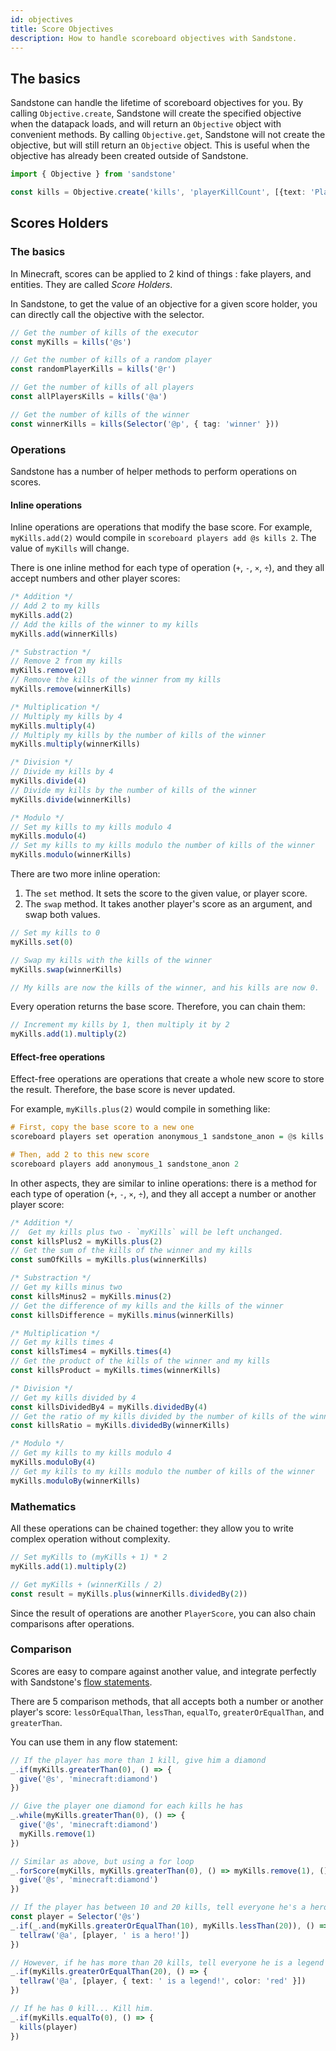 ```yaml
---
id: objectives
title: Score Objectives
description: How to handle scoreboard objectives with Sandstone.
---
```


## The basics

Sandstone can handle the lifetime of scoreboard objectives for you. By calling `Objective.create`, Sandstone will create the specified objective when the datapack loads, and will return an `Objective` object with convenient methods. By calling `Objective.get`, Sandstone will not create the objective, but will still return an `Objective` object. This is useful when the objective has already been created outside of Sandstone.

```ts
import { Objective } from 'sandstone'

const kills = Objective.create('kills', 'playerKillCount', [{text: 'Player Kills'}])
```

## Scores Holders

### The basics

In Minecraft, scores can be applied to 2 kind of things : fake players, and entities. They are called *Score Holders*.

In Sandstone, to get the value of an objective for a given score holder, you can directly call the objective with the selector.

```ts
// Get the number of kills of the executor
const myKills = kills('@s')

// Get the number of kills of a random player
const randomPlayerKills = kills('@r')

// Get the number of kills of all players
const allPlayersKills = kills('@a')

// Get the number of kills of the winner
const winnerKills = kills(Selector('@p', { tag: 'winner' }))
```

### Operations

Sandstone has a number of helper methods to perform operations on scores.

#### Inline operations

Inline operations are operations that modify the base score. For example, `myKills.add(2)` would compile in `scoreboard players add @s kills 2`. The value of `myKills` will change.

There is one inline method for each type of operation (`+`, `-`, `×`, `÷`), and they all accept numbers and other player scores:
```ts
/* Addition */
// Add 2 to my kills
myKills.add(2)
// Add the kills of the winner to my kills
myKills.add(winnerKills)

/* Substraction */
// Remove 2 from my kills
myKills.remove(2)
// Remove the kills of the winner from my kills
myKills.remove(winnerKills)

/* Multiplication */
// Multiply my kills by 4
myKills.multiply(4)
// Multiply my kills by the number of kills of the winner
myKills.multiply(winnerKills)

/* Division */
// Divide my kills by 4
myKills.divide(4)
// Divide my kills by the number of kills of the winner
myKills.divide(winnerKills)

/* Modulo */
// Set my kills to my kills modulo 4
myKills.modulo(4)
// Set my kills to my kills modulo the number of kills of the winner
myKills.modulo(winnerKills)
```

There are two more inline operation:
1. The `set` method. It sets the score to the given value, or player score.
2. The `swap` method. It takes another player's score as an argument, and swap both values.
```ts
// Set my kills to 0
myKills.set(0)

// Swap my kills with the kills of the winner
myKills.swap(winnerKills)

// My kills are now the kills of the winner, and his kills are now 0.
```

Every operation returns the base score. Therefore, you can chain them:
```ts
// Increment my kills by 1, then multiply it by 2
myKills.add(1).multiply(2)
```

#### Effect-free operations
Effect-free operations are operations that create a whole new score to store the result. Therefore, the base score is never updated.

For example, `myKills.plus(2)` would compile in something like:
```haskell
# First, copy the base score to a new one
scoreboard players set operation anonymous_1 sandstone_anon = @s kills

# Then, add 2 to this new score
scoreboard players add anonymous_1 sandstone_anon 2
```

In other aspects, they are similar to inline operations: there is a method for each type of operation (`+`, `-`, `×`, `÷`), and they all accept a number or another player score:

```ts
/* Addition */
//  Get my kills plus two - `myKills` will be left unchanged.
const killsPlus2 = myKills.plus(2)
// Get the sum of the kills of the winner and my kills
const sumOfKills = myKills.plus(winnerKills)

/* Substraction */
// Get my kills minus two
const killsMinus2 = myKills.minus(2)
// Get the difference of my kills and the kills of the winner 
const killsDifference = myKills.minus(winnerKills)

/* Multiplication */
// Get my kills times 4
const killsTimes4 = myKills.times(4)
// Get the product of the kills of the winner and my kills
const killsProduct = myKills.times(winnerKills)

/* Division */
// Get my kills divided by 4
const killsDividedBy4 = myKills.dividedBy(4)
// Get the ratio of my kills divided by the number of kills of the winner
const killsRatio = myKills.dividedBy(winnerKills)

/* Modulo */
// Get my kills to my kills modulo 4
myKills.moduloBy(4)
// Get my kills to my kills modulo the number of kills of the winner
myKills.moduloBy(winnerKills)
```

### Mathematics

All these operations can be chained together: they allow you to write complex operation without complexity.

```ts
// Set myKills to (myKills + 1) * 2
myKills.add(1).multiply(2)

// Get myKills + (winnerKills / 2)
const result = myKills.plus(winnerKills.dividedBy(2))
```

Since the result of operations are another `PlayerScore`, you can also chain comparisons after operations.

### Comparison

Scores are easy to compare against another value, and integrate perfectly with Sandstone's [flow statements](/docs/features/flow/if).

There are 5 comparison methods, that all accepts both a number or another player's score: `lessOrEqualThan`, `lessThan`, `equalTo`, `greaterOrEqualThan`, and `greaterThan`.

You can use them in any flow statement:
```ts
// If the player has more than 1 kill, give him a diamond
_.if(myKills.greaterThan(0), () => {
  give('@s', 'minecraft:diamond')
})

// Give the player one diamond for each kills he has
_.while(myKills.greaterThan(0), () => {
  give('@s', 'minecraft:diamond')
  myKills.remove(1)
})

// Similar as above, but using a for loop
_.forScore(myKills, myKills.greaterThan(0), () => myKills.remove(1), () => {
  give('@s', 'minecraft:diamond')
})

// If the player has between 10 and 20 kills, tell everyone he's a hero
const player = Selector('@s')
_.if(_.and(myKills.greaterOrEqualThan(10), myKills.lessThan(20)), () => {
  tellraw('@a', [player, ' is a hero!'])
})

// However, if he has more than 20 kills, tell everyone he is a legend
_.if(myKills.greaterOrEqualThan(20), () => {
  tellraw('@a', [player, { text: ' is a legend!', color: 'red' }])
})

// If he has 0 kill... Kill him.
_.if(myKills.equalTo(0), () => {
  kills(player)
})
```
